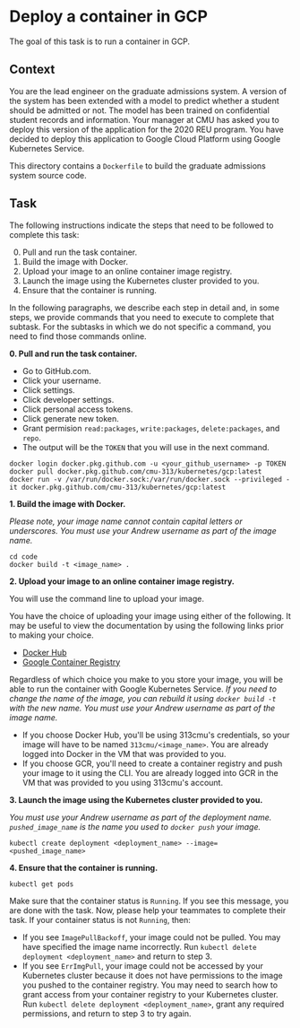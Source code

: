 # Deploy a container in GCP

The goal of this task is to run a container in GCP.

## Context

You are the lead engineer on the graduate admissions system. A version of the system has been extended with a model 
to predict whether a student should be admitted or not. The model has been trained on confidential student records 
and information. Your manager at CMU has asked you to deploy this version of the application for the 2020 REU program. 
You have decided to deploy this application to Google Cloud Platform using Google Kubernetes Service.

This directory contains a `Dockerfile` to build the graduate admissions system source code. 

## Task

The following instructions indicate the steps that need to be followed to complete this task:

0. Pull and run the task container.
1. Build the image with Docker.
2. Upload your image to an online container image registry.
3. Launch the image using the Kubernetes cluster provided to you.
4. Ensure that the container is running.

In the following paragraphs, we describe each step in detail and, in some steps, we provide commands that you need to execute to complete that subtask. For the subtasks in which we do not specific a command, you need to find those commands online.

**0. Pull and run the task container.**

- Go to GitHub.com. 
- Click your username.
- Click settings.
- Click developer settings.
- Click personal access tokens.
- Click generate new token.
- Grant permision `read:packages`, `write:packages`, `delete:packages`, and `repo`.
- The output will be the `TOKEN` that you will use in the next command.

```
docker login docker.pkg.github.com -u <your_github_username> -p TOKEN
docker pull docker.pkg.github.com/cmu-313/kubernetes/gcp:latest
docker run -v /var/run/docker.sock:/var/run/docker.sock --privileged -it docker.pkg.github.com/cmu-313/kubernetes/gcp:latest
```

**1. Build the image with Docker.**

*Please note, your image name cannot contain capital letters or underscores. You must use your Andrew username as part of the image name.*

```
cd code
docker build -t <image_name> . 
```

**2. Upload your image to an online container image registry.**

You will use the command line to upload your image. 

You have the choice of uploading your image using either of the following.  It may be useful to view the documentation by using the following links prior to making your choice.

- [Docker Hub](https://docs.docker.com/engine/reference/commandline/push/) 
- [Google Container Registry](https://cloud.google.com/container-registry/docs/quickstart) 

Regardless of which choice you make to you store your image, you will be able to run the container with Google Kubernetes Service.
*If you need to change the name of the image, you can rebuild it using `docker build -t` with the new name. You must use your Andrew username as part of the image name.*

- If you choose Docker Hub, you'll be using 313cmu's credentials, so your image will have to be named `313cmu/<image_name>`.   You are already logged into Docker in the VM that was provided to you.
- If you choose GCR, you'll need to create a container registry and push your image to it using the CLI.  You are already logged into GCR in the VM that was provided to you using 313cmu's account.

**3. Launch the image using the Kubernetes cluster provided to you.**

*You must use your Andrew username as part of the deployment name. `pushed_image_name` is the name you used to `docker push` your image.*

```
kubectl create deployment <deployment_name> --image=<pushed_image_name>
```

**4. Ensure that the container is running.**

```
kubectl get pods
```

Make sure that the container status is `Running`. If you see this message, you are done with the task. Now, please help your teammates to complete their task. If your container status is not `Running`, then:

- If you see `ImagePullBackoff`, your image could not be pulled. You may have specified the image name incorrectly. Run `kubectl delete deployment <deployment_name>` and return to step 3.
- If you see `ErrImgPull`, your image could not be accessed by your Kubernetes cluster because it does not have permissions to the image you pushed to the container registry. You may need to search how to grant access from your container registry to your Kubernetes cluster. Run `kubectl delete deployment <deployment_name>`, grant any required permissions, and return to step 3 to try again.
